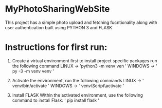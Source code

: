 # MyPhotoSharingWebSite
This project has a simple photo upload and fetching fucntionality along with user authentication built using PYTHON 3 and FLASK

# Instructions for first run:
1. Create a virtual environment first to install project specific packages
  run the following command
  LINUX -> 'python3 -m venv ven '
  WINDOWS -> ' py -3 -m venv venv '

2. Activate the environment, run the following commands
  LINUX -> ' venv/bin/activate '
  WINDOWS -> ' venv\Script\activate '
 
3. Install FLASK
   Within the activated environment, use the following command to install Flask:
   ' pip install flask '
  
